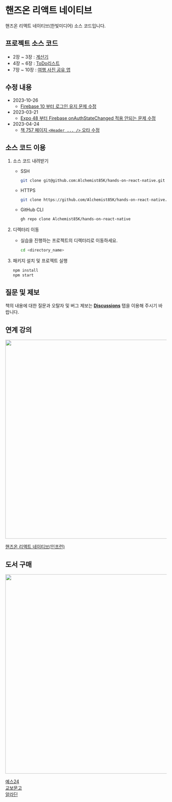 # 핸즈온 리액트 네이티브

핸즈온 리액트 네이티브(한빛미디어) 소스 코드입니다.

## 프로젝트 소스 코드

- 2장 ~ 3장 : [계산기](https://github.com/Alchemist85K/hands-on-react-native/tree/main/rn-calc)
- 4장 ~ 6장 : [ToDo리스트](https://github.com/Alchemist85K/hands-on-react-native/tree/main/rn-todo)
- 7장 ~ 10장 : [여행 사진 공유 앱](https://github.com/Alchemist85K/hands-on-react-native/tree/main/rn-photo)

## 수정 내용

- 2023-10-26
  - [Firebase 10 부터 로그인 유지 문제 수정](https://github.com/Alchemist85K/hands-on-react-native/commit/ce7a78)
- 2023-03-21
  - [Expo 48 부터 Firebase onAuthStateChanged 적용 안되는 문제 수정](https://github.com/Alchemist85K/hands-on-react-native/commit/4a3c849)
- 2023-04-24
  - [책 757 페이지 `<Header ... />` 오타 수정](https://github.com/Alchemist85K/hands-on-react-native/discussions/22)

## 소스 코드 이용

1. 소스 코드 내려받기

   - SSH

     ```bash
     git clone git@github.com:Alchemist85K/hands-on-react-native.git
     ```

   - HTTPS

     ```bash
     git clone https://github.com/Alchemist85K/hands-on-react-native.git
     ```

   - GitHub CLI

     ```bash
     gh repo clone Alchemist85K/hands-on-react-native
     ```

2. 디렉터리 이동

   - 실습을 진행하는 프로젝트의 디렉터리로 이동하세요.

     ```bash
     cd <directory_name>
     ```

3. 패키지 설치 및 프로젝트 실행

   ```bash
   npm install
   npm start
   ```

## 질문 및 제보

책의 내용에 대한 질문과 오탈자 및 버그 제보는 **[Discussions](https://github.com/Alchemist85K/hands-on-react-native/discussions)** 탭을 이용해 주시기 바랍니다.

## 연계 강의

<img src="https://user-images.githubusercontent.com/6028833/206265521-6a7ab398-ff55-40a2-9aff-a5f1025272cd.png" width="620">

[핸즈온 리액트 네이티브(인프런)](https://bit.ly/my-first-rn-inflearn)

## 도서 구매

<img src="https://user-images.githubusercontent.com/6028833/206263384-f9c9fa49-719c-48c7-a678-8853755fdea9.png" width="620.8">

[예스24](http://www.yes24.com/Product/Goods/115221542)  
[교보문고](https://product.kyobobook.co.kr/detail/S000200202387)  
[알라딘](https://www.aladin.co.kr/shop/wproduct.aspx?ItemId=304406920)
